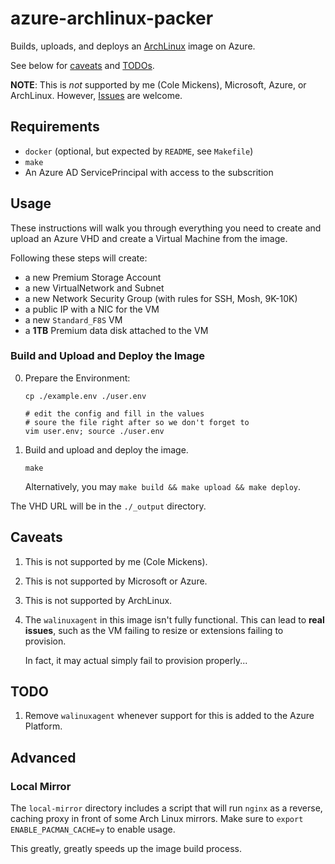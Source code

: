 # azure-archlinux-packer

Builds, uploads, and deploys an [ArchLinux](https://www.archlinux.org/) image on Azure.

See below for [caveats](#caveats) and [TODOs](#TODO).

**NOTE**: This is *not* supported by me (Cole Mickens), Microsoft, Azure, or ArchLinux. However, [Issues](https://github.com/colemickens/azure-archlinux-packer/issues) are welcome.


## Requirements

 * `docker` (optional, but expected by `README`, see `Makefile`)
 * `make`
 * An Azure AD ServicePrincipal with access to the subscrition


## Usage

These instructions will walk you through everything you need to create
and upload an Azure VHD and create a Virtual Machine from the image.

Following these steps will create:

  * a new Premium Storage Account
  * a new VirtualNetwork and Subnet
  * a new Network Security Group (with rules for SSH, Mosh, 9K-10K)
  * a public IP with a NIC for the VM
  * a new `Standard_F8S` VM
  * a **1TB** Premium data disk attached to the VM


### Build and Upload and Deploy the Image

0. Prepare the Environment:
   ```shell
   cp ./example.env ./user.env

   # edit the config and fill in the values
   # soure the file right after so we don't forget to
   vim user.env; source ./user.env
   ```

2. Build and upload and deploy the image.
   ```shell
   make
   ```

   Alternatively, you may `make build && make upload && make deploy`.

The VHD URL will be in the `./_output` directory.


## Caveats

1. This is not supported by me (Cole Mickens).

2. This is not supported by Microsoft or Azure.

3. This is not supported by ArchLinux.

4. The `walinuxagent` in this image isn't fully functional. This can lead
   to **real issues**, such as the VM failing to resize or extensions
   failing to provision.

   In fact, it may actual simply fail to provision properly...


## TODO

1. Remove `walinuxagent` whenever support for this is added to the Azure Platform.


## Advanced

### Local Mirror

The `local-mirror` directory includes a script that will run `nginx` as a reverse, caching proxy in front of some Arch Linux mirrors. Make sure to `export ENABLE_PACMAN_CACHE=y` to enable usage.

This greatly, greatly speeds up the image build process.
